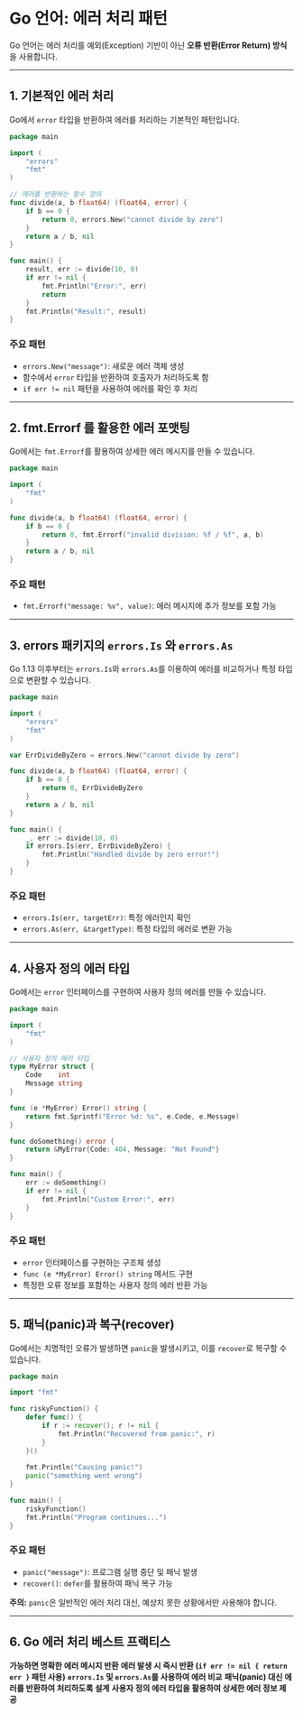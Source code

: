 # Go 언어: 에러 처리 패턴

Go 언어는 에러 처리를 예외(Exception) 기반이 아닌 **오류 반환(Error Return) 방식**을 사용합니다. 

---

## 1. 기본적인 에러 처리
Go에서 `error` 타입을 반환하여 에러를 처리하는 기본적인 패턴입니다.

```go
package main

import (
    "errors"
    "fmt"
)

// 에러를 반환하는 함수 정의
func divide(a, b float64) (float64, error) {
    if b == 0 {
        return 0, errors.New("cannot divide by zero")
    }
    return a / b, nil
}

func main() {
    result, err := divide(10, 0)
    if err != nil {
        fmt.Println("Error:", err)
        return
    }
    fmt.Println("Result:", result)
}
```

### 주요 패턴
- `errors.New("message")`: 새로운 에러 객체 생성
- 함수에서 `error` 타입을 반환하여 호출자가 처리하도록 함
- `if err != nil` 패턴을 사용하여 에러를 확인 후 처리

---

## 2. fmt.Errorf 를 활용한 에러 포맷팅
Go에서는 `fmt.Errorf`를 활용하여 상세한 에러 메시지를 만들 수 있습니다.

```go
package main

import (
    "fmt"
)

func divide(a, b float64) (float64, error) {
    if b == 0 {
        return 0, fmt.Errorf("invalid division: %f / %f", a, b)
    }
    return a / b, nil
}
```

### 주요 패턴
- `fmt.Errorf("message: %v", value)`: 에러 메시지에 추가 정보를 포함 가능

---

## 3. errors 패키지의 `errors.Is` 와 `errors.As`
Go 1.13 이후부터는 `errors.Is`와 `errors.As`를 이용하여 에러를 비교하거나 특정 타입으로 변환할 수 있습니다.

```go
package main

import (
    "errors"
    "fmt"
)

var ErrDivideByZero = errors.New("cannot divide by zero")

func divide(a, b float64) (float64, error) {
    if b == 0 {
        return 0, ErrDivideByZero
    }
    return a / b, nil
}

func main() {
    _, err := divide(10, 0)
    if errors.Is(err, ErrDivideByZero) {
        fmt.Println("Handled divide by zero error!")
    }
}
```

### 주요 패턴
- `errors.Is(err, targetErr)`: 특정 에러인지 확인
- `errors.As(err, &targetType)`: 특정 타입의 에러로 변환 가능

---

## 4. 사용자 정의 에러 타입
Go에서는 `error` 인터페이스를 구현하여 사용자 정의 에러를 만들 수 있습니다.

```go
package main

import (
    "fmt"
)

// 사용자 정의 에러 타입
type MyError struct {
    Code    int
    Message string
}

func (e *MyError) Error() string {
    return fmt.Sprintf("Error %d: %s", e.Code, e.Message)
}

func doSomething() error {
    return &MyError{Code: 404, Message: "Not Found"}
}

func main() {
    err := doSomething()
    if err != nil {
        fmt.Println("Custom Error:", err)
    }
}
```

### 주요 패턴
- `error` 인터페이스를 구현하는 구조체 생성
- `func (e *MyError) Error() string` 메서드 구현
- 특정한 오류 정보를 포함하는 사용자 정의 에러 반환 가능

---

## 5. 패닉(panic)과 복구(recover)
Go에서는 치명적인 오류가 발생하면 `panic`을 발생시키고, 이를 `recover`로 복구할 수 있습니다.

```go
package main

import "fmt"

func riskyFunction() {
    defer func() {
        if r := recover(); r != nil {
            fmt.Println("Recovered from panic:", r)
        }
    }()
    
    fmt.Println("Causing panic!")
    panic("something went wrong")
}

func main() {
    riskyFunction()
    fmt.Println("Program continues...")
}
```

### 주요 패턴
- `panic("message")`: 프로그램 실행 중단 및 패닉 발생
- `recover()`: `defer`를 활용하여 패닉 복구 가능

**주의:** `panic`은 일반적인 에러 처리 대신, 예상치 못한 상황에서만 사용해야 합니다.

---

## 6. Go 에러 처리 베스트 프랙티스
**가능하면 명확한 에러 메시지 반환**
**에러 발생 시 즉시 반환 (`if err != nil { return err }` 패턴 사용)**
**`errors.Is` 및 `errors.As`를 사용하여 에러 비교**
**패닉(panic) 대신 에러를 반환하여 처리하도록 설계**
**사용자 정의 에러 타입을 활용하여 상세한 에러 정보 제공**
